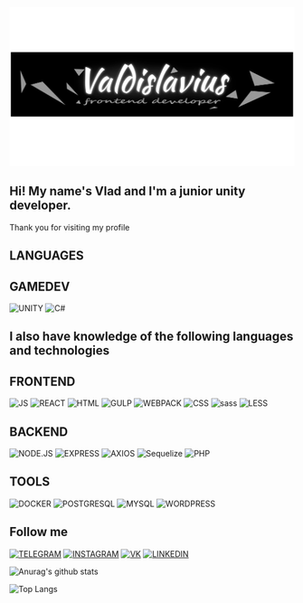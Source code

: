 [![Header](https://github.com/Valdislavius/Valdislavius/blob/main/assets/header.png)]()

## Hi! My name's Vlad and I'm a junior unity developer.
Thank you for visiting my profile



## LANGUAGES
## GAMEDEV
![UNITY](https://img.shields.io/badge/-UNITY-090909?style=for-the-badge&logo=UNITY)
![C#](https://img.shields.io/badge/-C%23-090909?style=for-the-badge&logo=C%23)


## I also have knowledge of the following languages ​​and technologies

## FRONTEND
![JS](https://img.shields.io/badge/-JAVASCRIPT-090909?style=for-the-badge&logo=JAVASCRIPT)
![REACT](https://img.shields.io/badge/-REACT-090909?style=for-the-badge&logo=REACT)
![HTML](https://img.shields.io/badge/-HTML5-090909?style=for-the-badge&logo=HTML5)
![GULP](https://img.shields.io/badge/-GULP-090909?style=for-the-badge&logo=GULP)
![WEBPACK](https://img.shields.io/badge/-WEBPACK-090909?style=for-the-badge&logo=WEBPACK)
![CSS](https://img.shields.io/badge/-CSS3-090909?style=for-the-badge&logo=css3)
![sass](https://img.shields.io/badge/-SASS-090909?style=for-the-badge&logo=SASS)
![LESS](https://img.shields.io/badge/-LESS-090909?style=for-the-badge&logo=LESS)
## BACKEND
![NODE.JS](https://img.shields.io/badge/-NODE.JS-090909?style=for-the-badge&logo=NODE.JS)
![EXPRESS](https://img.shields.io/badge/-EXPRESS-090909?style=for-the-badge&logo=EXPRESS)
![AXIOS](https://img.shields.io/badge/-AXIOS-090909?style=for-the-badge&logo=AXIOS)
![Sequelize](https://img.shields.io/badge/-Sequelize-090909?style=for-the-badge&logo=Sequelize)
![PHP](https://img.shields.io/badge/-PHP-090909?style=for-the-badge&logo=PHP)
## TOOLS
![DOCKER](https://img.shields.io/badge/-DOCKER-090909?style=for-the-badge&logo=DOCKER)
![POSTGRESQL](https://img.shields.io/badge/-POSTGRESQL-090909?style=for-the-badge&logo=POSTGRESQL)
![MYSQL](https://img.shields.io/badge/-MYSQL-090909?style=for-the-badge&logo=MYSQL)
![WORDPRESS](https://img.shields.io/badge/-WORDPRESS-090909?style=for-the-badge&logo=WORDPRESS)


## Follow me
[![TELEGRAM](https://img.shields.io/badge/-TELEGRAM-090909?style=for-the-badge&logo=TELEGRAM)](https://instagram.com/vladkhasanovv?igshid=ZWQyN2ExYTkwZQ==)
[![INSTAGRAM](https://img.shields.io/badge/-INSTAGRAM-090909?style=for-the-badge&logo=INSTAGRAM)](https://t.me/V1adisLaf)
[![VK](https://img.shields.io/badge/-VK-090909?style=for-the-badge&logo=VK)](https://vk.com/vkhasanov0)
[![LINKEDIN](https://img.shields.io/badge/-LINKEDIN-090909?style=for-the-badge&logo=LINKEDIN)](https://www.linkedin.com/in/vladislav-khasanov-24122325b/)

![Anurag's github stats](https://github-readme-stats.vercel.app/api?username=Valdislavius&show_icons=true&theme=cobalt)

![Top Langs](https://github-readme-stats.vercel.app/api/top-langs/?username=Valdislavius&layout=donut-vertical)

